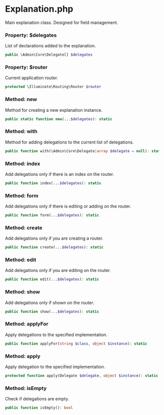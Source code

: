 # Explanation.php

Main explanation class. Designed for field management.

### Property: $delegates
List of declarations added to the explanation.
```php
public \Admin\Core\Delegate[] $delegates
```

### Property: $router
Current application router.
```php
protected \Illuminate\Routing\Router $router
```

### Method: new
Method for creating a new explanation instance.
```php
public static function new(...$delegates): static
```

### Method: with
Method for adding delegations to the current list of delegations.
```php
public function with(\Admin\Core\Delegate|array $delegate = null): static
```

### Method: index
Add delegations only if there is an index on the router.
```php
public function index(...$delegates): static
```

### Method: form
Add delegations only if there is editing or adding on the router.
```php
public function form(...$delegates): static
```

### Method: create
Add delegations only if you are creating a router.
```php
public function create(...$delegates): static
```

### Method: edit
Add delegations only if you are editing on the router.
```php
public function edit(...$delegates): static
```

### Method: show
Add delegations only if shown on the router.
```php
public function show(...$delegates): static
```

### Method: applyFor
Apply delegations to the specified implementation.
```php
public function applyFor(string $class, object $instance): static
```

### Method: apply
Apply delegation to the specified implementation.
```php
protected function apply(Delegate $delegate, object $instance): static
```

### Method: isEmpty
Check if delegations are empty.
```php
public function isEmpty(): bool
```

